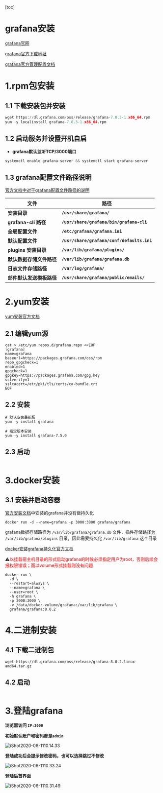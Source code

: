 [toc]



# grafana安装



[grafana官网](https://grafana.com/)

[grafana官方下载地址](https://grafana.com/grafana/download)

[grafana官方管理配置文档](https://grafcdana.com/docs/grafana/latest/installation/configuration/)





# 1.rpm包安装

## 1.1 下载安装包并安装

```python
wget https://dl.grafana.com/oss/release/grafana-7.0.3-1.x86_64.rpm
yum -y localinstall grafana-7.0.3-1.x86_64.rpm
```



## 1.2 启动服务并设置开机自启

- **grafana默认监听TCP/3000端口**

```python
systemctl enable grafana-server && systemctl start grafana-server
```



## 1.3 grafana配置文件路径说明

[官方文档中对于grafana配置文件路径的说明](https://grafana.com/docs/grafana/latest/installation/rpm/)

| **文件**                 | **路径**                                   |
| ------------------------ | ------------------------------------------ |
| **安装目录**             | **`/usr/share/grafana/`**                  |
| **grafana-cli 路径**     | **`/usr/share/grafana/bin/grafana-cli`**   |
| **全局配置文件**         | **`/etc/grafana/grafana.ini`**             |
| **默认配置文件**         | **`/usr/share/grafana/conf/defaults.ini`** |
| **plugins 安装目录**     | **`/var/lib/grafana/plugins/`**            |
| **默认数据存储文件路径** | **`/var/lib/grafana/grafana.db`**          |
| **日志文件存储路径**     | **`/var/log/grafana/`**                    |
| **邮件默认发送模板路径** | **`/usr/share/grafana/public/emails/`**    |



# 2.yum安装

[yum安装官方文档](https://grafana.com/docs/grafana/latest/installation/rpm/#install-from-yum-repository)



## 2.1 编辑yum源

```shell
cat > /etc/yum.repos.d/grafana.repo <<EOF
[grafana]
name=grafana
baseurl=https://packages.grafana.com/oss/rpm
repo_gpgcheck=1
enabled=1
gpgcheck=1
gpgkey=https://packages.grafana.com/gpg.key
sslverify=1
sslcacert=/etc/pki/tls/certs/ca-bundle.crt
EOF
```



## 2.2 安装

```shell
# 默认安装最新版
yum -y install grafana

# 指定版本安装
yum -y install grafana-7.5.0
```



## 2.3 启动

```

```





# 3.docker安装

## 3.1 安装并启动容器

[官方安装文档](https://grafana.com/grafana/download?edition=oss&pg=get&platform=docker&plcmt=selfmanaged-box1-cta1)中安装的grafana并没有做持久化

```shell
docker run -d --name=grafana -p 3000:3000 grafana/grafana
```



 grafana数据存储路径为 `/var/lib/grafana/grafana.db`  文件，插件存储路径为 `/var/lib/grafana/plugins` 目录，因此需要持久化 `/var/lib/grafana` 这个目录

[docker安装grafana持久化官方文档](https://grafana.com/docs/grafana/latest/administration/configure-docker/)

⚠️<span style=color:red>以挂载宿主机目录的形式启动grafana的时候必须指定用户为root，否则后续会报权限错误；而以volume形式挂载则没有问题</span>

```shell
docker run \
  -d \
  --restart=always \
  --name=grafana \
  --user=root \
  -h grafana \
  -p 3000:3000 \
  -v /data/docker-volume/grafana:/var/lib/grafana \
  grafana/grafana:8.0.2  
```



# 4.二进制安装

## 4.1 下载二进制包

```shell
wget https://dl.grafana.com/oss/release/grafana-8.0.2.linux-amd64.tar.gz
```



## 4.2 启动

```shell

```



# 3.登陆grafana

**浏览器访问 `IP:3000`**

**初始默认账户和密码都是`admin`**

![iShot2020-06-1110.14.33](https://gitee.com/pptfz/picgo-images/raw/master/img/iShot2020-06-1110.14.33.png)



**登陆成功后会提示修改密码，也可以选择跳过不修改**

![iShot2020-06-1110.33.24](https://gitee.com/pptfz/picgo-images/raw/master/img/iShot2020-06-1110.15.21.png)



**登陆后首界面**

![iShot2020-06-1110.31.49](https://gitee.com/pptfz/picgo-images/raw/master/img/iShot2020-06-1110.16.16.png)





